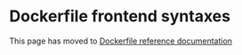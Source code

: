 # Dockerfile frontend syntaxes

This page has moved to [Dockerfile reference documentation](reference/index.md)

